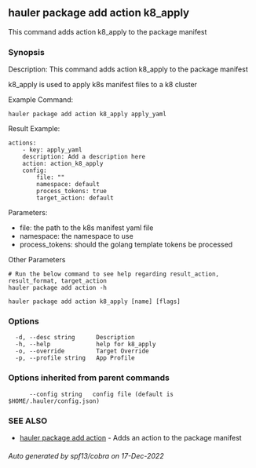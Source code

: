 ## hauler package add action k8_apply

This command adds action k8_apply to the package manifest

### Synopsis


Description:
This command adds action k8_apply to the package manifest

k8_apply is used to apply k8s manifest files to a k8 cluster


Example Command:
```
hauler package add action k8_apply apply_yaml
```
Result Example:
```
actions:
	- key: apply_yaml
	description: Add a description here
	action: action_k8_apply
	config:
		file: ""
		namespace: default
		process_tokens: true
		target_action: default
```
Parameters:
- file: the path to the k8s manifest yaml file
- namespace: the namespace to use
- process_tokens: should the golang template tokens be processed


Other Parameters
```
# Run the below command to see help regarding result_action, result_format, target_action
hauler package add action -h
```



```
hauler package add action k8_apply [name] [flags]
```

### Options

```
  -d, --desc string      Description
  -h, --help             help for k8_apply
  -o, --override         Target Override
  -p, --profile string   App Profile
```

### Options inherited from parent commands

```
      --config string   config file (default is $HOME/.hauler/config.json)
```

### SEE ALSO

* [hauler package add action](hauler_package_add_action.md)	 - Adds an action to the package manifest

###### Auto generated by spf13/cobra on 17-Dec-2022
